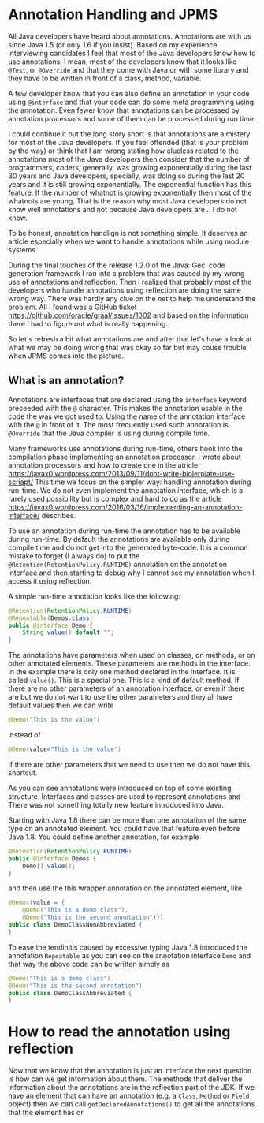 # Annotation Handling and JPMS

All Java developers have heard about annotations. Annotations are with
us since Java 1.5 (or only 1.6 if you insist). Based on my experience
interviewing candidates I feel that most of the Java developers know how
to use annotations. I mean, most of the developers know that it looks
like `@Test`, or `@Override` and that they come with Java or with some
library and they have to be written in front of a class, method,
variable.

A few developer know that you can also define an annotation in your code
using `@interface` and that your code can do some meta programming using
the annotation. Even fewer know that annotations can be processed by
annotation processors and some of them can be processed during run time.

I could continue it but the long story short is that annotations are a
mistery for most of the Java developers. If you feel offended (that is
your problem by the way) or think that I am wrong stating how clueless
related to the annotations most of the Java developers then consider
that the number of programmers, coders, generally, was growing
exponentially during the last 30 years and Java developers, specially,
was doing so during the last 20 years and it is still growing
exponentially. The exponential function has this feature. If the number
of whatnot is growing exponentially then most of the whatnots are young.
That is the reason why most Java developers do not know well annotations
and not because Java developers are .. I do not know.

To be honest, annotation handlign is not something simple. It deserves
an article especially when we want to handle annotations while using
module systems.

During the final touches of the release 1.2.0 of the Java::Geci code
generation framework I ran into a problem that was caused by my wrong
use of annotations and reflection. Then I realized that probably most of
the developers who handle annotations using reflection are doing the
same wrong way. There was hardly any clue on the net to help me
understand the problem. All I found was a GitHub ticket
https://github.com/oracle/graal/issues/1002 and based on the information
there I had to figure out what is really happening.

So let's refresh a bit what annotations are and after that let's have a
look at what we may be doing wrong that was okay so far but may couse
trouble when JPMS comes into the picture.

## What is an annotation?

Annotations are interfaces that are declared using the `interface`
keyword preceeded with the `@` character. This makes the annotation
usable in the code the was we got used to. Using the name of the
annotation interface with the `@` in front of it. The most frequently
used such annotation is `@Override` that the Java compiler is using
during compile time.

Many frameworks use annotations during run-time, others hook into the
compilation phase implementing an annotation processor. I wrote about
annotation processors and how to create one in the atricle
https://javax0.wordpress.com/2013/09/11/dont-write-biolerplate-use-scriapt/
This time we focus on the simpler way: handling annotation during
run-time. We do not even implement the annotation interface, which is a
rarely used possibility but is complex and hard to do as the article
https://javax0.wordpress.com/2016/03/16/implementing-an-annotation-interface/
describes.

To use an annotation during run-time the annotation has to be available
during run-time. By default the annotations are available only during
compile time and do not get into the generated byte-code. It is a common
mistake to forget (I always do) to put the
`@Retention(RetentionPolicy.RUNTIME)` annotation on the annotation
interface and then starting to debug why I cannot see my annotation when
I access it using reflection.

A simple run-time annotation looks like the following:

<!-- snip Demo -->
```java
@Retention(RetentionPolicy.RUNTIME)
@Repeatable(Demos.class)
public @interface Demo {
    String value() default "";
}
```

The annotations have parameters when used on classes, on methods, or on
other annotated elements. These parameters are methods in the interface.
In the example there is only one method declared in the interface. It is
called `value()`. This is a special one. This is a kind of default
method. If there are no other parameters of an annotation interface, or
even if there are but we do not want to use the other parameters and
they all have default values then we can write

```java
@Demo("This is the value")
```

instead of

```java
@Demo(value="This is the value")
```

If there are other parameters that we need to use then we do not have
this shortcut.

As you can see annotations were introduced on top of some existing
structure. Interfaces and classes are used to represent annotations and
There was not something totally new feature introduced into Java.

Starting with Java 1.8 there can be more than one annotation of the same
type on an annotated element. You could have that feature even before
Java 1.8. You could define another annotation, for example

<!-- snip Demos -->
```java
@Retention(RetentionPolicy.RUNTIME)
public @interface Demos {
    Demo[] value();
}
```

and then use the this wrapper annotation on the annotated element, like

<!-- snip DemoClassNonAbbreviated -->
```java
@Demos(value = {
    @Demo("This is a demo class"),
    @Demo("This is the second annotation")})
public class DemoClassNonAbbreviated {
}
``` 

To ease the tendinitis caused by excessive typing Java 1.8 introduced
the annotation `Repeatable` as you can see on the annotation interface
`Demo` and that way the above code can be written simply as

<!-- snip DemoClassAbbreviated -->
```java
@Demo("This is a demo class")
@Demo("This is the second annotation")
public class DemoClassAbbreviated {
}
``` 

# How to read the annotation using reflection

Now that we know that the annotation is just an interface the next
question is how can we get information about them. The methods that
deliver the information about the annotations are in the reflection part
of the JDK. If we have an element that can have an annotation (e.g. a `Class`, `Method` or `Field` object) then we can call
`getDeclaredAnnotations()` to get all the annotations that the element has or 